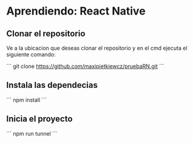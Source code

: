 # Aprendiendo: React Native

## Clonar el repositorio

Ve a la ubicacion que deseas clonar el repositorio y en el cmd ejecuta el siguiente comando:

´´´
git clone https://github.com/maxipietkiewcz/pruebaRN.git
´´´

## Instala las dependecias

´´´
npm install
´´´

## Inicia el proyecto

´´´
npm run tunnel
´´´
